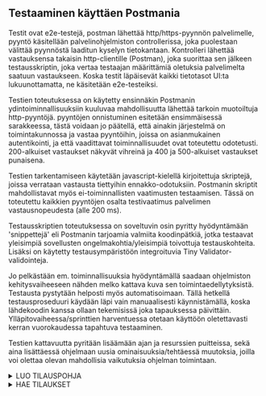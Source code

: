 ## Testaaminen käyttäen Postmania

Testit ovat e2e-testejä, postman lähettää http/https-pyynnön palvelimelle, pyyntö käsitellään palvelinohjelmiston controllerissa, joka puolestaan välittää pyynnöstä laaditun kyselyn tietokantaan. Kontrolleri lähettää vastauksensa takaisin http-clientille (Postman), joka suorittaa sen jälkeen testausskriptin, joka vertaa testaajan määrittämiä oletuksia palvelimelta saatuun vastaukseen.
Koska testit läpäisevät kaikki tietotasot UI:ta lukuunottamatta, ne käsitetään e2e-testeiksi. 

Testien toteutuksessa on käytetty ensinnäkin Postmanin ydintoiminnallisuuksiin kuuluvaa mahdollisuutta lähettää tarkoin muotoiltuja http-pyyntöjä. pyyntöjen onnistuminen esitetään ensimmäisessä sarakkeessa, tästä voidaan jo päätellä, että ainakin järjestelmä on toimintakunnossa ja vastaa pyyntöihin, joissa on asianmukainen autentikointi, ja että vaadittavat toiminnallisuudet ovat toteutettu odotetusti. 
200-alkuiset vastaukset näkyvät vihreinä ja 400 ja 500-alkuiset vastaukset punaisena. 

Testien tarkentamiseen käytetään javascript-kielellä kirjoitettuja skriptejä, joissa verrataan vastausta tiettyihin ennakko-odotuksiin. Postmanin skriptit mahdollistavat myös ei-toiminnallisten vaatimusten testaamisen. Tässä on toteutettu kaikkien pyyntöjen osalta testivaatimus palvelimen vastausnopeudesta (alle 200 ms).  

Testausskriptien toteutuksessa on soveltuvin osin pyritty hyödyntämään 'snippettejä' eli Postmanin tarjoamia valmiita koodinpätkiä, jotka testaavat yleisimpiä sovellusten ongelmakohtia/yleisimpiä toivottuja testauskohteita. Lisäksi on käytetty testausympäristöön integroituvia Tiny Validator-validointeja. 

Jo pelkästään em. toiminnallisuuksia hyödyntämällä saadaan ohjelmiston kehitysvaiheeseen nähden melko kattava kuva sen toimintaedellytyksistä. Testausta pystytään helposti myös automatisoimaan. Tällä hetkellä testausproseduuri käydään läpi vain manuaalisesti käynnistämällä, koska lähdekoodin kanssa ollaan tekemisissä joka tapauksessa päivittäin. Ylläpitovaiheessa/sprinttien harventuessa otetaan käyttöön oletettavasti kerran vuorokaudessa tapahtuva testaaminen. 

Testien kattavuutta pyritään lisäämään ajan ja resurssien puitteissa, sekä aina lisättäessä ohjelmaan uusia ominaisuuksia/tehtäessä muutoksia, joilla voi olettaa olevan mahdollisia vaikutuksia ohjelman toimintaan. 

<details>
  <summary>LUO TILAUSPOHJA 
  </summary>
  <h3> ODOTUKSET </h3>
  <ol>
    <li>Odotetaan, että vastaus on "onnistunut POST-pyyntö" ts. joko 201 tai 202. </li>
    <li>Vastauksen odotetaan saapuvan alle 200 ms.</li>
    <li>Vastauksessa odotetaan olevan Content-Type-header.</li>
  </ol>
    <h3> PYYNTÖ </h3>
  POST: https://ticketguru.herokuapp.com/api/orders <br/>
  AUTH: Basic auth <br/>
  BODY: {} <br/>
    <h3> TESTISKRIPTI </h3>
  
  <details>
  <summary>
  TESTS:
  </summary>
  
  
  <code>
    
 1
  
      pm.test("Successful POST request", function () {
        pm.expect(pm.response.code).to.be.oneOf([201,202]);
    });
    
 2
 
    pm.test("Response time is less than 200ms", function () {
        pm.expect(pm.response.responseTime).to.be.below(200);
    });

3

    pm.test("Content-Type is present", function () {
        pm.response.to.have.header("Content-Type");
    });

</code>
</details>
</details>


<details>
  <summary>HAE TILAUKSET  
  </summary>
  <h3> ODOTUKSET </h3>
  <ol>
    <li>Odotetaan, että vastaus on "onnistunut GET-pyyntö", 200 OK. </li>
    <li>Odotetaan, että vastaus sisältää edellisessä testissä luodun tilauksen orderid:n </li>
  </ol>
    <h3> PYYNTÖ </h3>
  GET: https://ticketguru.herokuapp.com/api/orders <br/>
  AUTH: Basic auth, inherited (admin) <br/>
  BODY: Ei bodya <br/>
    <h3> TESTISKRIPTI </h3>
  
  <details>
  <summary>
  TESTS: 
  </summary>
  
  <code>
  
1  
   
    pm.test("Status code is 200", function () {
    pm.response.to.have.status(200);
    });
    
2

    pm.test("Edellä luodun tilauksen orderid löytyy vastauksesta", 
    function () {
        var jsonData = pm.response.json();
        var expectedOID = pm.globals.get("expectedOID");
        
    var foundOIDs = [];
    for (var i = 0; i < jsonData.length; i++) {
            foundOIDs.push(jsonData[i].orderid);
        }
        
        var loytyi = foundOIDs.includes(expectedOID);
        
        pm.expect(Boolean(loytyi)).to.eql(Boolean(true));
     });
</code>
</details>
</details>
  

